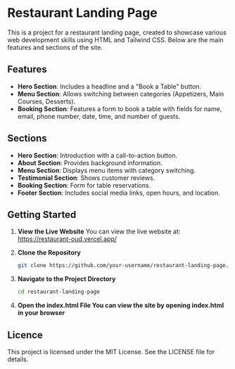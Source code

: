 # Restaurant Landing Page

This is a project for a restaurant landing page, created to showcase various web development skills using HTML and Tailwind CSS. Below are the main features and sections of the site.

## Features

- **Hero Section**: Includes a headline and a "Book a Table" button.
- **Menu Section**: Allows switching between categories (Appetizers, Main Courses, Desserts).
- **Booking Section**: Features a form to book a table with fields for name, email, phone number, date, time, and number of guests.

## Sections

- **Hero Section**: Introduction with a call-to-action button.
- **About Section**: Provides background information.
- **Menu Section**: Displays menu items with category switching.
- **Testimonial Section**: Shows customer reviews.
- **Booking Section**: Form for table reservations.
- **Footer Section**: Includes social media links, open hours, and location.

## Getting Started

1. **View the Live Website**
   You can view the live website at: https://restaurant-oud.vercel.app/

2. **Clone the Repository**
   ```bash
   git clone https://github.com/your-username/restaurant-landing-page.git

3. **Navigate to the Project Directory**
   ```bash
   cd restaurant-landing-page
   
4. **Open the index.html File You can view the site by opening index.html in your browser**

## Licence

  This project is licensed under the MIT License. See the LICENSE file for details.
